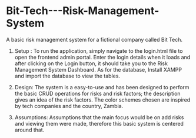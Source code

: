 # Bit-Tech---Risk-Management-System
A basic risk management system for a fictional company called Bit Tech.

1. Setup : To run the application, simply navigate to the login.html file to open the frontend admin portal.
Enter the login details when it loads and after clicking on the Login button, it should take you to the Risk Management System Dashboard. As for the database, Install XAMPP and import the database to view the tables.


2. Design: The system is a easy-to-use and has been designed to perform the basic CRUD operations for risks and risk factors; the description gives an idea of the risk factors. The color schemes chosen are inspired by tech companies and the country, Zambia.

3. Assumptions: Assumptions that the main focus would be on add risks and viewing them were made, therefore this basic system is centered around that. 



